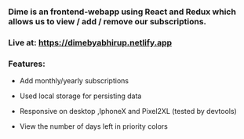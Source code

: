 ### Dime is an frontend-webapp using React and Redux which allows us to view / add / remove our subscriptions.

###  Live at: <https://dimebyabhirup.netlify.app>

### Features:

- Add monthly/yearly subscriptions

- Used local storage for persisting data

- Responsive on desktop ,IphoneX and Pixel2XL (tested by devtools)

- View the number of days left in priority colors
 
